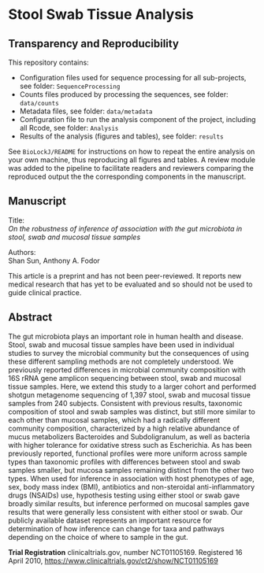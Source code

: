 
# Stool Swab Tissue Analysis

## Transparency and Reproducibility

This repository contains:         

 * Configuration files used for sequence processing for all sub-projects, see folder: `SequenceProcessing`
 * Counts files produced by processing the sequences, see folder: `data/counts`
 * Metadata files, see folder: `data/metadata`
 * Configuration file to run the analysis component of the project, including all Rcode, see folder: `Analysis`
 * Results of the analysis (figures and tables), see folder: `results`
 
See `BioLockJ/README` for instructions on how to repeat the entire analysis on your own machine, thus reproducing all figures and tables.  A review module was added to the pipeline to facilitate readers and reviewers comparing the reproduced output the the corresponding components in the manuscript.

## Manuscript

Title:                
_On the robustness of inference of association with the gut microbiota in stool, swab and mucosal tissue samples_

Authors:               
Shan Sun, Anthony A. Fodor

This article is a preprint and has not been peer-reviewed. It reports new medical research that has yet to be evaluated and so should not be used to guide clinical practice.

## Abstract 

The gut microbiota plays an important role in human health and disease. Stool, swab and mucosal tissue samples have been used in individual studies to survey the microbial community but the consequences of using these different sampling methods are not completely understood. We previously reported differences in microbial community composition with 16S rRNA gene amplicon sequencing between stool, swab and mucosal tissue samples. Here, we extend this study to a larger cohort and performed shotgun metagenome sequencing of 1,397 stool, swab and mucosal tissue samples from 240 subjects. Consistent with previous results, taxonomic composition of stool and swab samples was distinct, but still more similar to each other than mucosal samples, which had a radically different community composition, characterized by a high relative abundance of mucus metabolizers Bacteroides and Subdoligranulum, as well as bacteria with higher tolerance for oxidative stress such as Escherichia. As has been previously reported, functional profiles were more uniform across sample types than taxonomic profiles with differences between stool and swab samples smaller, but mucosa samples remaining distinct from the other two types. When used for inference in association with host phenotypes of age, sex, body mass index (BMI), antibiotics and non-steroidal anti-inflammatory drugs (NSAIDs) use, hypothesis testing using either stool or swab gave broadly similar results, but inference performed on mucosal samples gave results that were generally less consistent with either stool or swab. Our publicly available dataset represents an important resource for determination of how inference can change for taxa and pathways depending on the choice of where to sample in the gut.

**Trial Registration** clinicaltrials.gov, number NCT01105169. Registered 16 April 2010, https://www.clinicaltrials.gov/ct2/show/NCT01105169